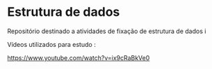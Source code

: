 # Estrutura de dados

Repositório destinado a atividades de fixação de estrutura de dados i


Vídeos utilizados para estudo :

https://www.youtube.com/watch?v=ix9cRaBkVe0
